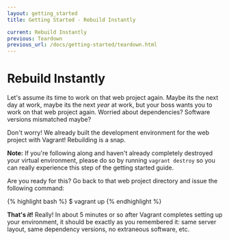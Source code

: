 ```yaml
---
layout: getting_started
title: Getting Started - Rebuild Instantly

current: Rebuild Instantly
previous: Teardown
previous_url: /docs/getting-started/teardown.html
---
```

# Rebuild Instantly

Let's assume its time to work on that web project again. Maybe
its the next day at work, maybe its the next _year_ at work, but
your boss wants you to work on that web project again. Worried
about dependencies? Software versions mismatched maybe?

Don't worry! We already built the development environment for the web
project with Vagrant! Rebuilding is a snap.

**Note:** If you're following along and haven't already completely
destroyed your virtual environment, please do so by running
`vagrant destroy` so you can really experience this step of the
getting started guide.

Are you ready for this? Go back to that web project directory
and issue the following command:

{% highlight bash %}
$ vagrant up
{% endhighlight %}

**That's _it_!** Really! In about 5 minutes or so after Vagrant
completes setting up your environment, it should be exactly as
you remembered it: same server layout, same dependency versions,
no extraneous software, etc.
